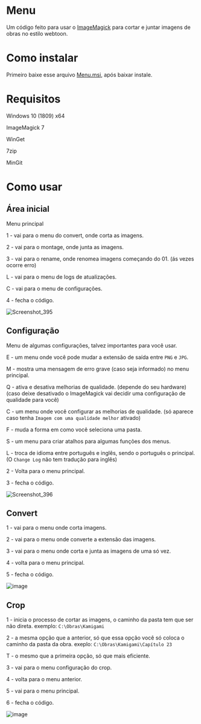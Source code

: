 # Menu
  Um código feito para usar o [ImageMagick](https://imagemagick.org/) para cortar e juntar imagens de obras no estilo webtoon.

# Como instalar
  Primeiro baixe esse arquivo [Menu.msi](https://github.com/OneDefauter/Menu_/releases/download/Iniciar/Menu.msi), após baixar instale.

# Requisitos
  Windows 10 (1809) x64

  ImageMagick 7
  
  WinGet
  
  7zip
  
  MinGit

# Como usar
## Área inicial
  Menu principal
  
  1 - vai para o menu do convert, onde corta as imagens.
  
  2 - vai para o montage, onde junta as imagens.
  
  3 - vai para o rename, onde renomea imagens começando do 01. (ás vezes ocorre erro)
  
  L - vai para o menu de logs de atualizações.
  
  C - vai para o menu de configurações.
  
  4 - fecha o código.
  
  ![Screenshot_395](https://user-images.githubusercontent.com/27703239/232336532-23dc7b21-ae68-4a9d-a63e-a424a28efed5.png)
  
## Configuração
  Menu de algumas configurações, talvez importantes para você usar.
  
  E - um menu onde você pode mudar a extensão de saída entre `PNG` e `JPG`. 
  
  M - mostra uma mensagem de erro grave (caso seja informado) no menu principal.
  
  Q - ativa e desativa melhorias de qualidade. (depende do seu hardware) (caso deixe desativado o ImageMagick vai decidir uma configuração de qualidade para você)
  
  C - um menu onde você configurar as melhorias de qualidade. (só aparece caso tenha `Imagem com uma qualidade melhor` ativado)
  
  F - muda a forma em como você seleciona uma pasta.
  
  S - um menu para criar atalhos para algumas funções dos menus.
  
  L - troca de idioma entre português e inglês, sendo o português o principal. (O `Change Log` não tem tradução para inglês)
  
  2 - Volta para o menu principal.
  
  3 - fecha o código.
  
![Screenshot_396](https://user-images.githubusercontent.com/27703239/232336735-97fd6707-9d89-479c-a78d-b8a8212273cf.png)

## Convert
  1 - vai para o menu onde corta imagens.
  
  2 - vai para o menu onde converte a extensão das imagens.
  
  3 - vai para o menu onde corta e junta as imagens de uma só vez.
  
  4 - volta para o menu principal.
  
  5 - fecha o código.
  
![image](https://user-images.githubusercontent.com/27703239/232337559-8e75af9b-01ac-40ac-8d68-3bbc679f9f5c.png)

## Crop
  1 - inicia o processo de cortar as imagens, o caminho da pasta tem que ser não direta. exemplo: `C:\Obras\Kamigami`
  
  2 - a mesma opção que a anterior, só que essa opção você só coloca o caminho da pasta da obra. exeplo: `C:\Obras\Kamigami\Capítulo 23`
  
  T - o mesmo que a primeira opção, só que mais eficiente.
  
  3 - vai para o menu configuração do crop.
  
  4 - volta para o menu anterior.
  
  5 - vai para o menu principal.
  
  6 - fecha o código.
  
![image](https://user-images.githubusercontent.com/27703239/232337783-d0eeb54c-8931-4bfc-987d-6568912e46d9.png)
